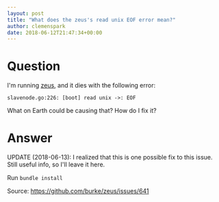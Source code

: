 ```yaml
---
layout: post
title: "What does the zeus's read unix EOF error mean?"
author: clemenspark
date: 2018-06-12T21:47:34+00:00
---
```


Question
====

I'm running [zeus](https://github.com/burke/zeus), and it dies with the following error:

```
slavenode.go:226: [boot] read unix ->: EOF
```

What on Earth could be causing that?
How do I fix it?

Answer
====

UPDATE (2018-06-13): I realized that this is one possible fix to this issue. Still useful info, so I'll leave it here.

Run `bundle install`

Source: https://github.com/burke/zeus/issues/641

